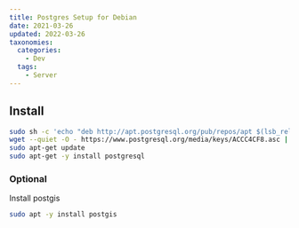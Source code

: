 ```yaml
---
title: Postgres Setup for Debian
date: 2021-03-26
updated: 2022-03-26
taxonomies:
  categories:
    - Dev
  tags:
    - Server
---
```


## Install

```bash
sudo sh -c 'echo "deb http://apt.postgresql.org/pub/repos/apt $(lsb_release -cs)-pgdg main" > /etc/apt/sources.list.d/pgdg.list'
wget --quiet -O - https://www.postgresql.org/media/keys/ACCC4CF8.asc | sudo apt-key add -
sudo apt-get update
sudo apt-get -y install postgresql
```

### Optional

Install postgis

```bash
sudo apt -y install postgis
```
